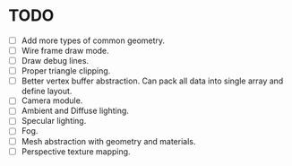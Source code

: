 # TODO

- [ ] Add more types of common geometry.
- [ ] Wire frame draw mode.
- [ ] Draw debug lines.
- [ ] Proper triangle clipping.
- [ ] Better vertex buffer abstraction. Can pack all data into single array and define layout.
- [ ] Camera module.
- [ ] Ambient and Diffuse lighting.
- [ ] Specular lighting.
- [ ] Fog.
- [ ] Mesh abstraction with geometry and materials.
- [ ] Perspective texture mapping.
